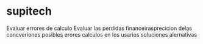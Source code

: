 # supitech
Evaluar errores de calculo
Evaluar las perdidas financeirasprecicion delas concveriones 
posibles erores calculos en los usarios
soluciones alernativas
